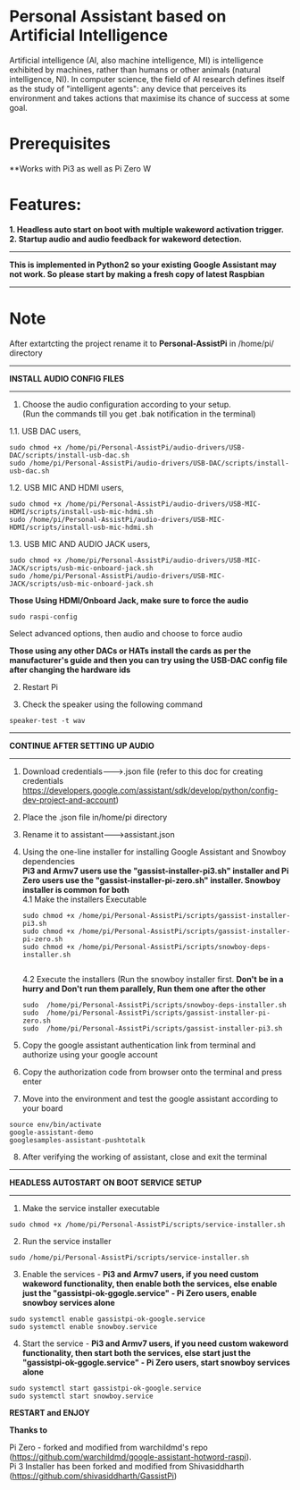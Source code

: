 # Personal Assistant based on Artificial Intelligence
Artificial intelligence (AI, also machine intelligence, MI) is intelligence exhibited by machines, rather than humans or other animals (natural intelligence, NI). In computer science, the field of AI research defines itself as the study of "intelligent agents": any device that perceives its environment and takes actions that maximise its chance of success at some goal.
# Prerequisites 
**Works with Pi3 as well as Pi Zero W

# Features:  
**1. Headless auto start on boot with multiple wakeword activation trigger.**   
**2. Startup audio and audio feedback for wakeword detection.**   


******************************************************************************************************************************* 
**This is implemented in Python2 so your existing Google Assistant may not work. So please start by making a fresh copy of latest Raspbian**  
*************************************************  
# Note
After extartcting the project rename it to **Personal-AssistPi** in /home/pi/ directory
*************************************************  
**INSTALL AUDIO CONFIG FILES**
*************************************************  
1. Choose the audio configuration according to your setup.    
   (Run the commands till you get .bak notification in the terminal)

  1.1. USB DAC users,  
  ```
  sudo chmod +x /home/pi/Personal-AssistPi/audio-drivers/USB-DAC/scripts/install-usb-dac.sh  
  sudo /home/pi/Personal-AssistPi/audio-drivers/USB-DAC/scripts/install-usb-dac.sh 
  ``` 

  1.2. USB MIC AND HDMI users,  
  ```
  sudo chmod +x /home/pi/Personal-AssistPi/audio-drivers/USB-MIC-HDMI/scripts/install-usb-mic-hdmi.sh  
  sudo /home/pi/Personal-AssistPi/audio-drivers/USB-MIC-HDMI/scripts/install-usb-mic-hdmi.sh  
  ```
  
  1.3. USB MIC AND AUDIO JACK users,  
  ```
  sudo chmod +x /home/pi/Personal-AssistPi/audio-drivers/USB-MIC-JACK/scripts/usb-mic-onboard-jack.sh  
  sudo /home/pi/Personal-AssistPi/audio-drivers/USB-MIC-JACK/scripts/usb-mic-onboard-jack.sh 
  ``` 

**Those Using HDMI/Onboard Jack, make sure to force the audio**  
```
sudo raspi-config  
```
Select advanced options, then audio and choose to force audio

**Those using any other DACs or HATs install the cards as per the manufacturer's guide
 and then you can try using the USB-DAC config file after changing the hardware ids**        

2. Restart Pi

3. Check the speaker using the following command    

```
speaker-test -t wav  
```  

**********************************************************************  
**CONTINUE AFTER SETTING UP AUDIO**
**********************************************************************   

1. Download credentials--->.json file (refer to this doc for creating credentials https://developers.google.com/assistant/sdk/develop/python/config-dev-project-and-account)   

2. Place the .json file in/home/pi directory  

3. Rename it to assistant--->assistant.json  

4. Using the one-line installer for installing Google Assistant and Snowboy dependencies    
**Pi3 and Armv7 users use the "gassist-installer-pi3.sh" installer and Pi Zero users use the "gassist-installer-pi-zero.sh" installer. Snowboy installer is common for both**  
	4.1 Make the installers Executable  
	```
	sudo chmod +x /home/pi/Personal-AssistPi/scripts/gassist-installer-pi3.sh
	sudo chmod +x /home/pi/Personal-AssistPi/scripts/gassist-installer-pi-zero.sh
	sudo chmod +x /home/pi/Personal-AssistPi/scripts/snowboy-deps-installer.sh  
  
	```
	4.2 Execute the installers (Run the snowboy installer first. **Don't be in a hurry and Don't run them parallely, Run them one after the other**
	```
	sudo  /home/pi/Personal-AssistPi/scripts/snowboy-deps-installer.sh
	sudo  /home/pi/Personal-AssistPi/scripts/gassist-installer-pi-zero.sh
	sudo  /home/pi/Personal-AssistPi/scripts/gassist-installer-pi3.sh  
	
	```

5. Copy the google assistant authentication link from terminal and authorize using your google account  

6. Copy the authorization code from browser onto the terminal and press enter    

7. Move into the environment and test the google assistant according to your board  

```
source env/bin/activate  
google-assistant-demo 
googlesamples-assistant-pushtotalk   
```  

8. After verifying the working of assistant, close and exit the terminal    


*************************************************  
**HEADLESS AUTOSTART ON BOOT SERVICE SETUP**  
*************************************************  
1. Make the service installer executable  

```
sudo chmod +x /home/pi/Personal-AssistPi/scripts/service-installer.sh 
```  

2. Run the service installer  

```
sudo /home/pi/Personal-AssistPi/scripts/service-installer.sh    
```  

3. Enable the services - **Pi3 and Armv7 users, if you need custom wakeword functionality, then enable both the services, else enable just the "gassistpi-ok-ggogle.service" - Pi Zero users, enable snowboy services alone**        

```
sudo systemctl enable gassistpi-ok-google.service  
sudo systemctl enable snowboy.service
```  

4. Start the service - **Pi3 and Armv7 users, if you need custom wakeword functionality, then start both the services, else start just the "gassistpi-ok-ggogle.service" - Pi Zero users, start snowboy services alone**    

```
sudo systemctl start gassistpi-ok-google.service  
sudo systemctl start snowboy.service   
```  

**RESTART and ENJOY**  

**Thanks to**

Pi Zero - forked and modified from warchildmd's repo (https://github.com/warchildmd/google-assistant-hotword-raspi).   
Pi 3 Installer has been forked and modified from Shivasiddharth  (https://github.com/shivasiddharth/GassistPi)     


